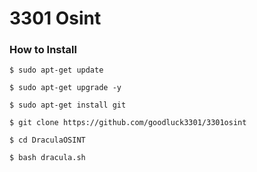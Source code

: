 # 3301 Osint

### How to Install
   ```
   $ sudo apt-get update
   ```
   ```
   $ sudo apt-get upgrade -y
   ```
   ```
   $ sudo apt-get install git
   ```
   ```
   $ git clone https://github.com/goodluck3301/3301osint
   ```
   ```
   $ cd DraculaOSINT
   ```
   ```
   $ bash dracula.sh
 
